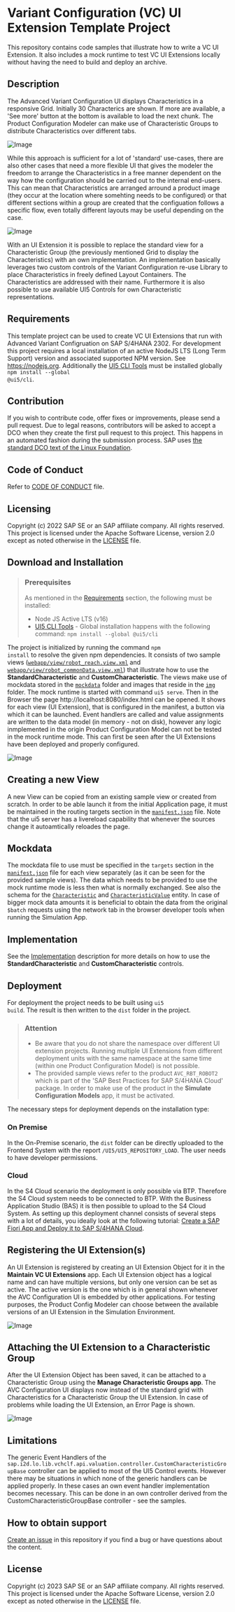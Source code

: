 # Variant Configuration (VC) UI Extension Template Project

This repository contains code samples that illustrate how to write a VC UI Extension. It also includes a mock runtime to test VC UI Extensions locally without having the need to build and deploy an archive.

## Description

The Advanced Variant Configuration UI displays Characteristics in a responsive Grid. Initially 30 Characterics are shown. If more are available, a 'See more' button at the bottom is available to load the next chunk. The Product Configuration Modeler can make use of Characteristic Groups to distribute Characteristics over different tabs.

![Image](./doc/images/valuation_std.png)

While this approach is sufficient for a lot of 'standard' use-cases, there are also other cases that need a more flexible UI that gives the modeler the freedom to arrange the Characteristics in a free manner dependent on the way how the configuration should be carried out to the internal end-users. This can mean that Characteristics are arranged arround a product image (they occur at the location where somehting needs to be configured) or that different sections within a group are created that the configuation follows a specific flow, even totally different layouts may be useful depending on the case.

![Image](./doc/images/valuation_with_ui_extension.png)

With an UI Extension it is possible to replace the standard view for a Characteristic Group (the previously mentioned Grid to display the Characteristics) with an own implementation. An implementation basically leverages two custom controls of the Variant Configuration re-use Library to place Characteristics in freely defined Layout Containers. The Characteristics are addressed with their name. Furthermore it is also possible to use available UI5 Controls for own Characteristic representations.

## Requirements

This template project can be used to create VC UI Extensions that run with Advanced Variant Configruation on SAP S/4HANA 2302. For development this project requires a local installation of an active NodeJS LTS (Long Term Support) version and associated supported NPM version. See https://nodejs.org. Additionally the [UI5 CLI Tools](https://sap.github.io/ui5-tooling/pages/CLI/) must be installed globally <code>npm install --global @ui5/cli</code>.

## Contribution

If you wish to contribute code, offer fixes or improvements, please send a pull request. Due to legal reasons, contributors will be asked to accept a DCO when they create the first pull request to this project. This happens in an automated fashion during the submission process. SAP uses [the standard DCO text of the Linux Foundation](https://developercertificate.org/).

## Code of Conduct

Refer to [CODE OF CONDUCT](./CODE_OF_CONDUCT.md) file.

## Licensing

Copyright (c) 2022 SAP SE or an SAP affiliate company. All rights reserved. This project is licensed under the Apache Software License, version 2.0 except as noted otherwise in the [LICENSE](./LICENSE) file.

## Download and Installation

> ### Prerequisites
> As mentioned in the [Requirements](/README.md#requirements) section, the following must be installed:
> - Node JS Active LTS (v16)
> - [UI5 CLI Tools](https://sap.github.io/ui5-tooling/pages/CLI/) - Global installation happens with the following command: <code>npm install --global @ui5/cli</code>

The project is initialized by running the command <code>npm install</code> to resolve the given npm dependencies. It consists of two sample views ([<code>webapp/view/robot_reach.view.xml</code>](./webapp/view/robot_reach.view.xml) and [<code>webapp/view/robot_commonData.view.xml</code>](./webapp/view/robot_commonData.view.xml)) that illustrate how to use the **StandardCharacteristic** and **CustomCharacteristic**. The views make use of mockdata stored in the [<code>mockdata</code>](./webapp/mockdata/) folder and images that reside in the [<code>img</code>](./webapp/img/) folder. The mock runtime is started with command <code>ui5 serve</code>. Then in the Browser the page http://localhost:8080/index.html can be opened. It shows for each view (UI Extension), that is configured in the manifest, a button via which it can be launched. Event handlers are called and value assignments are written to the data model (in memory - not on disk), however any logic inmplemented in the origin Product Configuration Model can not be tested in the mock runtime mode. This can first be seen after the UI Extensions have been deployed and properly configured.

![Image](./doc/images/mock_runtime.png)

## Creating a new View

A new View can be copied from an existing sample view or created from scratch. In order to be able launch it from the initial Application page, it must be maintained in the routing targets section in the [<code>manifest.json</code>](./webapp/manifest.json) file. Note that the ui5 server has a livereload capability that whenever the sources change it autoamtically reloades the page.

## Mockdata

The mockdata file to use must be specified in the <code>targets</code> section in the [<code>manifest.json</code>](./webapp/manifest.json) file for each view separately (as it can be seen for the provided sample views). The data which needs to be provided to use the mock runtime mode is less then what is normally exchanged. See also the schema for the [<code>Characteristic</code>](./doc/odata_schema/Characteristic_schema.xml) and [<code>CharacteristicValue</code>](./doc/odata_schema/CharacteristicValue_schema.xml) entity. In case of bigger mock data amounts it is beneficial to obtain the data from the original <code>$batch</code> requests using the network tab in the browser developer tools when running the Simulation App.

## Implementation

See the [Implementation](./doc/IMPLEMENTATION.md) description for more details on how to use the **StandardCharacteristic** and **CustomCharacteristic** controls.

## Deployment

For deployment the project needs to be built using <code>ui5 build</code>. The result is then written to the <code>dist</code> folder in the project. 
> ### Attention
> - Be aware that you do not share the namespace over different UI extension projects. Running multiple UI Extensions from different deployment units with the same namespace at the same time (within one Product Configuration Model) is not possible.
> - The provided sample views refer to the product <code>AVC_RBT_ROBOT2</code> which is part of the 'SAP Best Practices for SAP S/4HANA Cloud' package. In order to make use of the product in the **Simulate Configuration Models** app, it must be activated.

The necessary steps for deployment depends on the installation type:

### On Premise

In the On-Premise scenario, the <code>dist</code> folder can be directly uploaded to the Frontend System with the report <code>/UI5/UI5_REPOSITORY_LOAD</code>. The user needs to have developer permissions.

### Cloud

In the S4 Cloud scenario the deployment is only possible via BTP. Therefore the S4 Cloud system needs to be connected to BTP. With the Business Application Studio (BAS) it is then possible to upload to the S4 Cloud System. As setting up this deployment channel consists of several steps with a lot of details, you ideally look at the following tutorial: [Create a SAP Fiori App and Deploy it to SAP S/4HANA Cloud](https://developers.sap.com/group.abap-custom-ui-s4hana-cloud.html).

## Registering the UI Extension(s) 

An UI Extension is registered by creating an UI Extension Object for it in the **Maintain VC UI Extensions** app. Each UI Extension object has a logical name and can have multiple versions, but only one version can be set as active. The active version is the one which is in general shown whenever the AVC Configuration UI is embedded by other applications. For testing purposes, the Product Config Modeler can choose between the available versions of an UI Extension in the Simulation Environment.

![Image](./doc/images/manage_vc_ui_extension.png)

## Attaching the UI Extension to a Characteristic Group

After the UI Extension Object has been saved, it can be attached to a Characteristic Group using the **Manage Characteristic Groups app**. The AVC Configuration UI displays now instead of the standard grid with Characteristics for a Characteristic Group the UI Extension. In case of problems while loading the UI Extension, an Error Page is shown.

![Image](./doc/images/manage_characteristic_groups.png)

## Limitations

The generic Event Handlers of the <code>sap.i2d.lo.lib.vchclf.api.valuation.controller.CustomCharacteristicGroupBase</code> controller can be applied to most of the UI5 Control events. However there may be situations in which none of the generic handlers can be applied properly. In these cases an own event handler implementation becomes necessary. This can be done in an own controller derived from the CustomCharacteristicGroupBase controller - see the samples.

## How to obtain support
[Create an issue](https://github.com/SAP-samples/s4hana-avc-ui-extension-template/issues) in this repository if you find a bug or have questions about the content.

## License
Copyright (c) 2023 SAP SE or an SAP affiliate company. All rights reserved. This project is licensed under the Apache Software License, version 2.0 except as noted otherwise in the [LICENSE](LICENSE) file.
